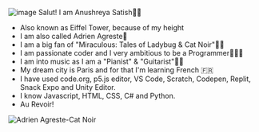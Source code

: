  ![image](https://user-images.githubusercontent.com/75848533/125161128-2b272480-e19e-11eb-9a98-8b1bfd5cf33b.png)  Salut! I am Anushreya Satish👋🏻
- Also known as Eiffel Tower, because of my height
- I am also called Adrien Agreste🐾
- I am a big fan of "Miraculous: Tales of Ladybug & Cat Noir"🐞🐾
- I am passionate coder and I very ambitious to be a Programmer👩🏻‍💻
- I am into music as I am a "Pianist" & "Guitarist"🎹🎸
- My dream city is Paris and for that I'm learning French 🇫🇷
- I have used code.org, p5.js editor, VS Code, Scratch, Codepen, Replit, Snack Expo and Unity Editor.
- I know Javascript, HTML, CSS, C# and Python.
- Au Revoir!
                                                                                                                 
![Adrien Agreste-Cat Noir](https://user-images.githubusercontent.com/75848533/125045939-276ea180-e0bb-11eb-8dd5-0bbb17387161.png)                                                                                                               
